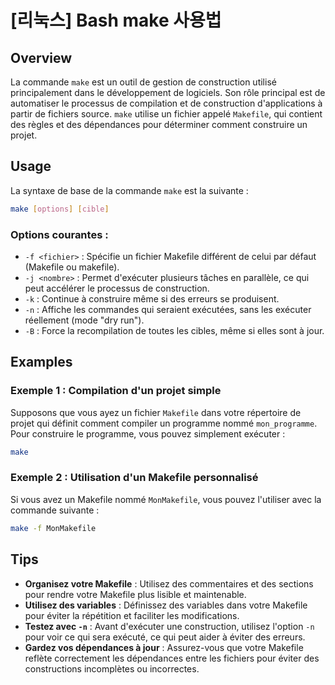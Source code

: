 # [리눅스] Bash make 사용법

## Overview
La commande `make` est un outil de gestion de construction utilisé principalement dans le développement de logiciels. Son rôle principal est de automatiser le processus de compilation et de construction d'applications à partir de fichiers source. `make` utilise un fichier appelé `Makefile`, qui contient des règles et des dépendances pour déterminer comment construire un projet.

## Usage
La syntaxe de base de la commande `make` est la suivante :

```bash
make [options] [cible]
```

### Options courantes :
- `-f <fichier>` : Spécifie un fichier Makefile différent de celui par défaut (Makefile ou makefile).
- `-j <nombre>` : Permet d'exécuter plusieurs tâches en parallèle, ce qui peut accélérer le processus de construction.
- `-k` : Continue à construire même si des erreurs se produisent.
- `-n` : Affiche les commandes qui seraient exécutées, sans les exécuter réellement (mode "dry run").
- `-B` : Force la recompilation de toutes les cibles, même si elles sont à jour.

## Examples
### Exemple 1 : Compilation d'un projet simple
Supposons que vous ayez un fichier `Makefile` dans votre répertoire de projet qui définit comment compiler un programme nommé `mon_programme`. Pour construire le programme, vous pouvez simplement exécuter :

```bash
make
```

### Exemple 2 : Utilisation d'un Makefile personnalisé
Si vous avez un Makefile nommé `MonMakefile`, vous pouvez l'utiliser avec la commande suivante :

```bash
make -f MonMakefile
```

## Tips
- **Organisez votre Makefile** : Utilisez des commentaires et des sections pour rendre votre Makefile plus lisible et maintenable.
- **Utilisez des variables** : Définissez des variables dans votre Makefile pour éviter la répétition et faciliter les modifications.
- **Testez avec `-n`** : Avant d'exécuter une construction, utilisez l'option `-n` pour voir ce qui sera exécuté, ce qui peut aider à éviter des erreurs.
- **Gardez vos dépendances à jour** : Assurez-vous que votre Makefile reflète correctement les dépendances entre les fichiers pour éviter des constructions incomplètes ou incorrectes.
